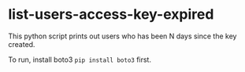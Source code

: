 # list-users-access-key-expired

This python script prints out users who has been N days since the key created.

To run, install boto3 `pip install boto3`  first.

